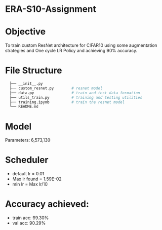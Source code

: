 # ERA-S10-Assignment

# Objective
To train custom ResNet architecture for CIFAR10 using some augmentation strategies and One cycle LR Policy and achieving 90% accuracy.

# File Structure

```bash
  ├── __init__.py             
  ├── custom_resnet.py        # resnet model
  ├── data.py                 # train and test data formation
  ├── utils_train.py          # training and testing utilities
  ├── training.ipynb          # train the resnet model
  └── README.md
```

# Model
Parameters: 6,573,130

# Scheduler
- default lr = 0.01
- Max lr found = 1.59E-02
- min lr = Max lr/10

# Accuracy achieved:
- train acc: 99.30%
- val acc: 90.29%



